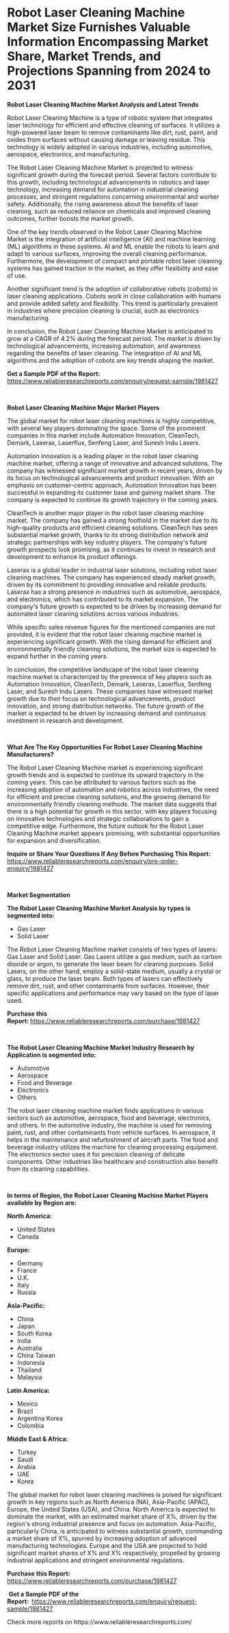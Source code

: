<p><h1>Robot Laser Cleaning Machine Market Size Furnishes Valuable Information Encompassing Market Share, Market Trends, and Projections Spanning from 2024 to 2031</h1></p><p><strong>Robot Laser Cleaning Machine Market Analysis and Latest Trends</strong></p>
<p><p>Robot Laser Cleaning Machine is a type of robotic system that integrates laser technology for efficient and effective cleaning of surfaces. It utilizes a high-powered laser beam to remove contaminants like dirt, rust, paint, and oxides from surfaces without causing damage or leaving residue. This technology is widely adopted in various industries, including automotive, aerospace, electronics, and manufacturing.</p><p>The Robot Laser Cleaning Machine Market is projected to witness significant growth during the forecast period. Several factors contribute to this growth, including technological advancements in robotics and laser technology, increasing demand for automation in industrial cleaning processes, and stringent regulations concerning environmental and worker safety. Additionally, the rising awareness about the benefits of laser cleaning, such as reduced reliance on chemicals and improved cleaning outcomes, further boosts the market growth.</p><p>One of the key trends observed in the Robot Laser Cleaning Machine Market is the integration of artificial intelligence (AI) and machine learning (ML) algorithms in these systems. AI and ML enable the robots to learn and adapt to various surfaces, improving the overall cleaning performance. Furthermore, the development of compact and portable robot laser cleaning systems has gained traction in the market, as they offer flexibility and ease of use.</p><p>Another significant trend is the adoption of collaborative robots (cobots) in laser cleaning applications. Cobots work in close collaboration with humans and provide added safety and flexibility. This trend is particularly prevalent in industries where precision cleaning is crucial, such as electronics manufacturing.</p><p>In conclusion, the Robot Laser Cleaning Machine Market is anticipated to grow at a CAGR of 4.2% during the forecast period. The market is driven by technological advancements, increasing automation, and awareness regarding the benefits of laser cleaning. The integration of AI and ML algorithms and the adoption of cobots are key trends shaping the market.</p></p>
<p><strong>Get a Sample PDF of the Report:&nbsp;</strong> <a href="https://www.reliableresearchreports.com/enquiry/request-sample/1981427">https://www.reliableresearchreports.com/enquiry/request-sample/1981427</a></p>
<p>&nbsp;</p>
<p><strong>Robot Laser Cleaning Machine Major Market Players</strong></p>
<p><p>The global market for robot laser cleaning machines is highly competitive, with several key players dominating the space. Some of the prominent companies in this market include Automation Innovation, CleanTech, Demark, Laserax, Laserflux, Senfeng Laser, and Suresh Indu Lasers. </p><p>Automation Innovation is a leading player in the robot laser cleaning machine market, offering a range of innovative and advanced solutions. The company has witnessed significant market growth in recent years, driven by its focus on technological advancements and product innovation. With an emphasis on customer-centric approach, Automation Innovation has been successful in expanding its customer base and gaining market share. The company is expected to continue its growth trajectory in the coming years.</p><p>CleanTech is another major player in the robot laser cleaning machine market. The company has gained a strong foothold in the market due to its high-quality products and efficient cleaning solutions. CleanTech has seen substantial market growth, thanks to its strong distribution network and strategic partnerships with key industry players. The company's future growth prospects look promising, as it continues to invest in research and development to enhance its product offerings.</p><p>Laserax is a global leader in industrial laser solutions, including robot laser cleaning machines. The company has experienced steady market growth, driven by its commitment to providing innovative and reliable products. Laserax has a strong presence in industries such as automotive, aerospace, and electronics, which has contributed to its market expansion. The company's future growth is expected to be driven by increasing demand for automated laser cleaning solutions across various industries.</p><p>While specific sales revenue figures for the mentioned companies are not provided, it is evident that the robot laser cleaning machine market is experiencing significant growth. With the rising demand for efficient and environmentally friendly cleaning solutions, the market size is expected to expand further in the coming years.</p><p>In conclusion, the competitive landscape of the robot laser cleaning machine market is characterized by the presence of key players such as Automation Innovation, CleanTech, Demark, Laserax, Laserflux, Senfeng Laser, and Suresh Indu Lasers. These companies have witnessed market growth due to their focus on technological advancements, product innovation, and strong distribution networks. The future growth of the market is expected to be driven by increasing demand and continuous investment in research and development.</p></p>
<p>&nbsp;</p>
<p><strong>What Are The Key Opportunities For Robot Laser Cleaning Machine Manufacturers?</strong></p>
<p><p>The Robot Laser Cleaning Machine market is experiencing significant growth trends and is expected to continue its upward trajectory in the coming years. This can be attributed to various factors such as the increasing adoption of automation and robotics across industries, the need for efficient and precise cleaning solutions, and the growing demand for environmentally friendly cleaning methods. The market data suggests that there is a high potential for growth in this sector, with key players focusing on innovative technologies and strategic collaborations to gain a competitive edge. Furthermore, the future outlook for the Robot Laser Cleaning Machine market appears promising, with substantial opportunities for expansion and diversification.</p></p>
<p><strong>Inquire or Share Your Questions If Any Before Purchasing This Report:</strong> <a href="https://www.reliableresearchreports.com/enquiry/pre-order-enquiry/1981427">https://www.reliableresearchreports.com/enquiry/pre-order-enquiry/1981427</a></p>
<p>&nbsp;</p>
<p><strong>Market Segmentation</strong></p>
<p><strong>The Robot Laser Cleaning Machine Market Analysis by types is segmented into:</strong></p>
<p><ul><li>Gas Laser</li><li>Solid Laser</li></ul></p>
<p><p>The Robot Laser Cleaning Machine market consists of two types of lasers: Gas Laser and Solid Laser. Gas Lasers utilize a gas medium, such as carbon dioxide or argon, to generate the laser beam for cleaning purposes. Solid Lasers, on the other hand, employ a solid-state medium, usually a crystal or glass, to produce the laser beam. Both types of lasers can effectively remove dirt, rust, and other contaminants from surfaces. However, their specific applications and performance may vary based on the type of laser used.</p></p>
<p><strong>Purchase this Report:&nbsp;</strong><a href="https://www.reliableresearchreports.com/purchase/1981427">https://www.reliableresearchreports.com/purchase/1981427</a></p>
<p>&nbsp;</p>
<p><strong>The Robot Laser Cleaning Machine Market Industry Research by Application is segmented into:</strong></p>
<p><ul><li>Automotive</li><li>Aerospace</li><li>Food and Beverage</li><li>Electronics</li><li>Others</li></ul></p>
<p><p>The robot laser cleaning machine market finds applications in various sectors such as automotive, aerospace, food and beverage, electronics, and others. In the automotive industry, the machine is used for removing paint, rust, and other contaminants from vehicle surfaces. In aerospace, it helps in the maintenance and refurbishment of aircraft parts. The food and beverage industry utilizes the machine for cleaning processing equipment. The electronics sector uses it for precision cleaning of delicate components. Other industries like healthcare and construction also benefit from its cleaning capabilities.</p></p>
<p>&nbsp;</p>
<p><strong>In terms of Region, the Robot Laser Cleaning Machine Market Players available by Region are:</strong></p>
<p>
    <p> <strong> North America: </strong>
        <ul>
            <li>United States</li>
            <li>Canada</li>
        </ul>
        </p> 
    <p> <strong> Europe: </strong>
        <ul>
            <li>Germany</li>
            <li>France</li>
            <li>U.K.</li>
            <li>Italy</li>
            <li>Russia</li>
        </ul>
        </p> 
    <p> <strong> Asia-Pacific: </strong>
        <ul>
            <li>China</li>
            <li>Japan</li>
            <li>South Korea</li>
            <li>India</li>
            <li>Australia</li>
            <li>China Taiwan</li>
            <li>Indonesia</li>
            <li>Thailand</li>
            <li>Malaysia</li>
        </ul>
        </p> 
    <p> <strong> Latin America: </strong>
        <ul>
            <li>Mexico</li>
            <li>Brazil</li>
            <li>Argentina Korea</li>
            <li>Colombia</li>
        </ul>
        </p> 
    <p> <strong> Middle East & Africa: </strong>
        <ul>
            <li>Turkey</li>
            <li>Saudi</li>
            <li>Arabia</li>
            <li>UAE</li>
            <li>Korea</li>
        </ul>
    </p>
    </p>
<p><p>The global market for robot laser cleaning machines is poised for significant growth in key regions such as North America (NA), Asia-Pacific (APAC), Europe, the United States (USA), and China. North America is expected to dominate the market, with an estimated market share of X%, driven by the region's strong industrial presence and focus on automation. Asia-Pacific, particularly China, is anticipated to witness substantial growth, commanding a market share of X%, spurred by increasing adoption of advanced manufacturing technologies. Europe and the USA are projected to hold significant market shares of X% and X% respectively, propelled by growing industrial applications and stringent environmental regulations.</p></p>
<p><strong>Purchase this Report: </strong><a href="https://www.reliableresearchreports.com/purchase/1981427">https://www.reliableresearchreports.com/purchase/1981427</a></p>
<p>&nbsp;<strong>Get a Sample PDF of the Report:&nbsp;&nbsp;</strong><a href="https://www.reliableresearchreports.com/enquiry/request-sample/1981427">https://www.reliableresearchreports.com/enquiry/request-sample/1981427</a></p>
<p><strong></strong></p>
<p>Check more reports on https://www.reliableresearchreports.com/</p>
